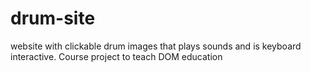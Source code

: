 # drum-site
website with clickable drum images that plays sounds and is keyboard interactive. Course project to teach DOM education
